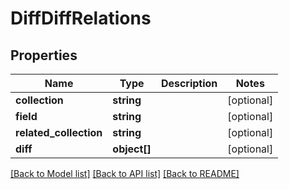 # DiffDiffRelations

## Properties
Name | Type | Description | Notes
------------ | ------------- | ------------- | -------------
**collection** | **string** |  | [optional] 
**field** | **string** |  | [optional] 
**related_collection** | **string** |  | [optional] 
**diff** | **object[]** |  | [optional] 

[[Back to Model list]](../../README.md#documentation-for-models) [[Back to API list]](../../README.md#documentation-for-api-endpoints) [[Back to README]](../../README.md)

